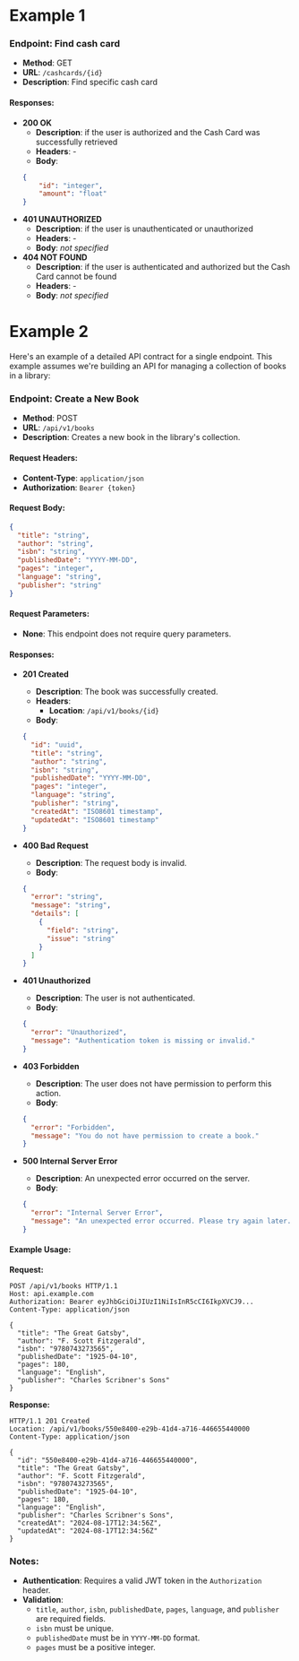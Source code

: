 # Example 1

### Endpoint: Find cash card

- **Method**: GET
- **URL**: `/cashcards/{id}`
- **Description**: Find specific cash card

#### Responses:
- **200 OK**
    - **Description**: if the user is authorized and the Cash Card was successfully retrieved
    - **Headers**: -
    - **Body**:
    ```json
    {
        "id": "integer",
        "amount": "float"
    }
    ```
- **401 UNAUTHORIZED**
    - **Description**: if the user is unauthenticated or unauthorized
    - **Headers**: -
    - **Body**: _not specified_
- **404 NOT FOUND**
    - **Description**: if the user is authenticated and authorized but the Cash Card cannot be found
    - **Headers**: -
    - **Body**: _not specified_

# Example 2

Here's an example of a detailed API contract for a single endpoint. This example assumes we're building an API for managing a collection of books in a library:

### Endpoint: Create a New Book

- **Method**: POST
- **URL**: `/api/v1/books`
- **Description**: Creates a new book in the library's collection.

#### Request Headers:
- **Content-Type**: `application/json`
- **Authorization**: `Bearer {token}`

#### Request Body:
```json
{
  "title": "string",
  "author": "string",
  "isbn": "string",
  "publishedDate": "YYYY-MM-DD",
  "pages": "integer",
  "language": "string",
  "publisher": "string"
}
```

#### Request Parameters:
- **None**: This endpoint does not require query parameters.

#### Responses:

- **201 Created**
  - **Description**: The book was successfully created.
  - **Headers**:
    - **Location**: `/api/v1/books/{id}`
  - **Body**:
  ```json
  {
    "id": "uuid",
    "title": "string",
    "author": "string",
    "isbn": "string",
    "publishedDate": "YYYY-MM-DD",
    "pages": "integer",
    "language": "string",
    "publisher": "string",
    "createdAt": "ISO8601 timestamp",
    "updatedAt": "ISO8601 timestamp"
  }
  ```

- **400 Bad Request**
  - **Description**: The request body is invalid.
  - **Body**:
  ```json
  {
    "error": "string",
    "message": "string",
    "details": [
      {
        "field": "string",
        "issue": "string"
      }
    ]
  }
  ```

- **401 Unauthorized**
  - **Description**: The user is not authenticated.
  - **Body**:
  ```json
  {
    "error": "Unauthorized",
    "message": "Authentication token is missing or invalid."
  }
  ```

- **403 Forbidden**
  - **Description**: The user does not have permission to perform this action.
  - **Body**:
  ```json
  {
    "error": "Forbidden",
    "message": "You do not have permission to create a book."
  }
  ```

- **500 Internal Server Error**
  - **Description**: An unexpected error occurred on the server.
  - **Body**:
  ```json
  {
    "error": "Internal Server Error",
    "message": "An unexpected error occurred. Please try again later."
  }
  ```

#### Example Usage:

**Request:**
```http
POST /api/v1/books HTTP/1.1
Host: api.example.com
Authorization: Bearer eyJhbGciOiJIUzI1NiIsInR5cCI6IkpXVCJ9...
Content-Type: application/json

{
  "title": "The Great Gatsby",
  "author": "F. Scott Fitzgerald",
  "isbn": "9780743273565",
  "publishedDate": "1925-04-10",
  "pages": 180,
  "language": "English",
  "publisher": "Charles Scribner's Sons"
}
```

**Response:**
```http
HTTP/1.1 201 Created
Location: /api/v1/books/550e8400-e29b-41d4-a716-446655440000
Content-Type: application/json

{
  "id": "550e8400-e29b-41d4-a716-446655440000",
  "title": "The Great Gatsby",
  "author": "F. Scott Fitzgerald",
  "isbn": "9780743273565",
  "publishedDate": "1925-04-10",
  "pages": 180,
  "language": "English",
  "publisher": "Charles Scribner's Sons",
  "createdAt": "2024-08-17T12:34:56Z",
  "updatedAt": "2024-08-17T12:34:56Z"
}
```

### Notes:
- **Authentication**: Requires a valid JWT token in the `Authorization` header.
- **Validation**:
  - `title`, `author`, `isbn`, `publishedDate`, `pages`, `language`, and `publisher` are required fields.
  - `isbn` must be unique.
  - `publishedDate` must be in `YYYY-MM-DD` format.
  - `pages` must be a positive integer.